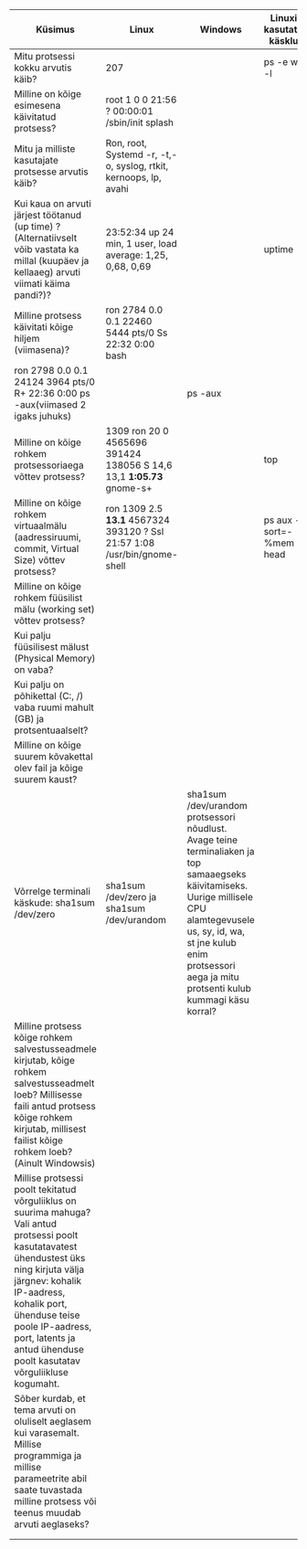 | Küsimus  | Linux  |  Windows | Linuxis kasutatud käsklus  | 	Windowsis kasutatud tööriist  |   |   |   |   |   |   |   |   |   |
|---|---|---|---|---|---|---|---|---|---|---|---|---|---|
| Mitu protsessi kokku arvutis käib?  |207  |   |  ps -e wc -l |   |   |   |   |   |   |   |   |   |   |
| Milline on kõige esimesena käivitatud protsess?  |root 1  0  0 21:56 ? 00:00:01 /sbin/init splash |   |   |  ps -ef grep init |   |   |   |   |   |   |   |   |   |
| Mitu ja milliste kasutajate protsesse arvutis käib?  |Ron, root, Systemd -r, -t,-o, syslog, rtkit, kernoops, lp, avahi|   |   |htop  |   |   |   |   |   |   |   |   |   |
| Kui kaua on arvuti järjest töötanud (up time) ? (Alternatiivselt võib vastata ka millal (kuupäev ja kellaaeg) arvuti viimati käima pandi?)?  | 23:52:34 up 24 min,  1 user,  load average: 1,25, 0,68, 0,69  |   |uptime |   |   |   |   |   |   |   |   |   |   |
| Milline protsess käivitati kõige hiljem (viimasena)? | ron         2784  0.0  0.1  22460  5444 pts/0    Ss   22:32   0:00 bash
ron         2798  0.0  0.1  24124  3964 pts/0    R+   22:36   0:00 ps -aux(viimased 2 igaks juhuks)|   |ps -aux |   |   |   |   |   |   |   |   |   |   |
| Milline on kõige rohkem protsessoriaega võttev protsess?  |   1309 ron       20   0 4565696 391424 138056 S  14,6  13,1   **1:05.73** gnome-s+|   |top|   |   |   |   |   |   |   |   |   |   |
| Milline on kõige rohkem virtuaalmälu (aadressiruumi, commit, Virtual Size) võttev protsess?  |ron 1309 2.5 **13.1** 4567324 393120 ? Ssl  21:57   1:08 /usr/bin/gnome-shell|   | ps aux --sort=-%mem  head|   |   |   |   |   |   |   |   |   |   |
| Milline on kõige rohkem füüsilist mälu (working set) võttev protsess?  |   |   |   |   |   |   |   |   |   |   |   |   |   |
| Kui palju füüsilisest mälust (Physical Memory) on vaba?  |   |   |   |   |   |   |   |   |   |   |   |   |   |
| Kui palju on põhikettal (C:, /) vaba ruumi mahult (GB) ja protsentuaalselt?   |   |   |   |   |   |   |   |   |   |   |   |   |   |
| Milline on kõige suurem kõvakettal olev fail ja kõige suurem kaust?  |   |   |   |   |   |   |   |   |   |   |   |   |   |
|  Võrrelge terminali käskude: sha1sum /dev/zero | sha1sum /dev/zero ja sha1sum /dev/urandom | sha1sum /dev/urandom protsessori nõudlust. Avage teine terminaliaken ja top samaaegseks käivitamiseks. Uurige millisele CPU alamtegevusele us, sy, id, wa, st jne kulub enim protsessori aega ja mitu protsenti kulub kummagi käsu korral?  |   |   |   |   |   |   |   |   |   |   |   |   |   |
| Milline protsess kõige rohkem salvestusseadmele kirjutab, kõige rohkem salvestusseadmelt loeb? Millisesse faili antud protsess kõige rohkem kirjutab, millisest failist kõige rohkem loeb? (Ainult Windowsis)  |   |   |   |   |   |   |   |   |   |   |   |   |   |
| Millise protsessi poolt tekitatud võrguliiklus on suurima mahuga? Vali antud protsessi poolt kasutatavatest ühendustest üks ning kirjuta välja järgnev: kohalik IP-aadress, kohalik port, ühenduse teise poole IP-aadress, port, latents ja antud ühenduse poolt kasutatav võrguliikluse kogumaht.  |   |   |   |   |   |   |   |   |   |   |   |   |   |
| Sõber kurdab, et tema arvuti on oluliselt aeglasem kui varasemalt. Millise programmiga ja millise parameetrite abil saate tuvastada milline protsess või teenus muudab arvuti aeglaseks?  |   |   |   |   |   |   |   |   |   |   |   |   |   |
|   |   |   |   |   |   |   |   |   |   |   |   |   |   |
|   |   |   |   |   |   |   |   |   |   |   |   |   |   |
